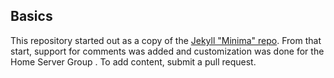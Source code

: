 ## Basics

This repository started out as a copy of the [Jekyll "Minima" repo](https://github.com/jekyll/minima).   From that start, support for comments was added and customization was done for the Home Server Group .
To add content, submit a pull request.
